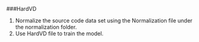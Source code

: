 ###HardVD
1. Normalize the source code data set using the Normalization file under the normalization folder.
2. Use HardVD file to train the model.
